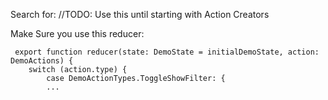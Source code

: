 Search for: //TODO: Use this until starting with Action Creators

Make Sure you use this reducer:

```
 export function reducer(state: DemoState = initialDemoState, action: DemoActions) {
   	switch (action.type) {
   		case DemoActionTypes.ToggleShowFilter: {
   		...
```
